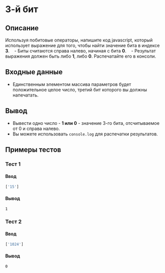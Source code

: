 # 3-й бит

## Описание
Используя побитовые операторы, напишите код javascript, который использует выражение для того, чтобы найти значение бита в индексе **3**.
   - Биты считаются справа налево, начиная с бита **0**.
   - Результат выражения должен быть либо **1**, либо **0**. Распечатайте его в консоли.

## Входные данные
- Единственным элементом массива параметров будет положительное целое число, третий бит которого вы должны напечатать.

## Вывод
- Вывести одно число - **1 или 0** - значение 3-го бита, отсчитываемое от 0 и справа налево.
- Вы можете использовать `console.log` для распечатки результатов.

## Примеры тестов

### Тест 1

#### Ввод
```js
['15']
```

#### Вывод
```
1
```

### Тест 2

#### Ввод
```js
['1024']
```

#### Вывод
```
0
```
